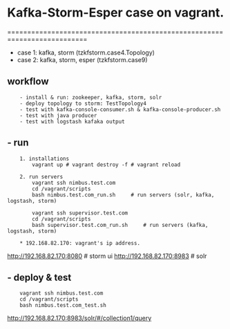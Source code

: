 # Kafka-Storm-Esper case on vagrant.
==========================================================================

* case 1:  kafka, storm (tzkfstorm.case4.Topology)
* case 2:  kafka, storm, esper (tzkfstorm.case9)

## workflow
```
	- install & run: zookeeper, kafka, storm, solr
	- deploy topology to storm: TestTopology4
	- test with kafka-console-consumer.sh & kafka-console-producer.sh
	- test with java producer
	- test with logstash kafaka output
```

## - run
```
	1. installations
		vagrant up # vagrant destroy -f # vagrant reload
	
	2. run servers
		vagrant ssh nimbus.test.com
		cd /vagrant/scripts
		bash nimbus.test.com_run.sh		# run servers (solr, kafka, logstash, storm)
		
		vagrant ssh supervisor.test.com
		cd /vagrant/scripts
		bash supervisor.test.com_run.sh		# run servers (kafka, logstash, storm)	
		
	* 192.168.82.170: vagrant's ip address.
```
http://192.168.82.170:8080	# storm ui
http://192.168.82.170:8983	# solr
	
## - deploy & test
```
	vagrant ssh nimbus.test.com
	cd /vagrant/scripts
	bash nimbus.test.com_test.sh
```
http://192.168.82.170:8983/solr/#/collection1/query
 	    
	    
	    